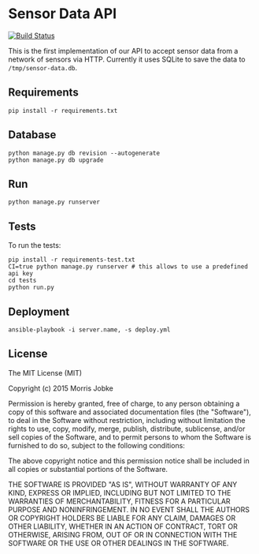 # Sensor Data API

[![Build Status](https://travis-ci.org/CodeforChemnitz/SensorAPI.svg?branch=master)](https://travis-ci.org/CodeforChemnitz/SensorAPI)

This is the first implementation of our API to accept sensor data from a
network of sensors via HTTP. Currently it uses SQLite to save the data
to `/tmp/sensor-data.db`.

## Requirements

    pip install -r requirements.txt

## Database

    python manage.py db revision --autogenerate
    python manage.py db upgrade

## Run

    python manage.py runserver

## Tests

To run the tests:

    pip install -r requirements-test.txt
    CI=true python manage.py runserver # this allows to use a predefined api key
    cd tests
    python run.py

## Deployment

    ansible-playbook -i server.name, -s deploy.yml

## License

The MIT License (MIT)

Copyright (c) 2015 Morris Jobke

Permission is hereby granted, free of charge, to any person obtaining a copy
of this software and associated documentation files (the "Software"), to deal
in the Software without restriction, including without limitation the rights
to use, copy, modify, merge, publish, distribute, sublicense, and/or sell
copies of the Software, and to permit persons to whom the Software is
furnished to do so, subject to the following conditions:

The above copyright notice and this permission notice shall be included in all
copies or substantial portions of the Software.

THE SOFTWARE IS PROVIDED "AS IS", WITHOUT WARRANTY OF ANY KIND, EXPRESS OR
IMPLIED, INCLUDING BUT NOT LIMITED TO THE WARRANTIES OF MERCHANTABILITY,
FITNESS FOR A PARTICULAR PURPOSE AND NONINFRINGEMENT. IN NO EVENT SHALL THE
AUTHORS OR COPYRIGHT HOLDERS BE LIABLE FOR ANY CLAIM, DAMAGES OR OTHER
LIABILITY, WHETHER IN AN ACTION OF CONTRACT, TORT OR OTHERWISE, ARISING FROM,
OUT OF OR IN CONNECTION WITH THE SOFTWARE OR THE USE OR OTHER DEALINGS IN THE
SOFTWARE.
